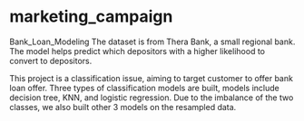 # marketing_campaign
Bank_Loan_Modeling
The dataset is from Thera Bank, a small regional bank. The model helps predict which depositors with a higher likelihood to convert to depositors.

This project is a classification issue, aiming to target customer to offer bank loan offer. Three types of classification models are built, models include decision tree, KNN, and logistic regression. Due to the imbalance of the two classes, we also built other 3 models on the resampled data.
